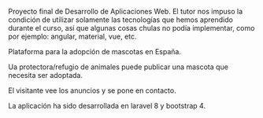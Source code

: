Proyecto final de Desarrollo de Aplicaciones Web. El tutor nos impuso la condición de utilizar solamente las tecnologías que hemos aprendido durante el curso, así que algunas cosas chulas no podía implementar, como por ejemplo: angular, material, vue, etc.

Plataforma para la adopción de mascotas en España.

Ua protectora/refugio de animales puede publicar una mascota que necesita ser adoptada.

El visitante vee los anuncios y se pone en contacto.

La aplicación ha sido desarrollada en laravel 8 y bootstrap 4.